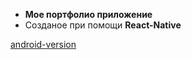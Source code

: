 - **Мое портфолио приложение**
- Созданое при помощи **React-Native**

[android-version](./assets/Screenrecorder-2022-04-04-00-32-56-607.gif)